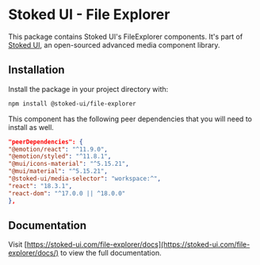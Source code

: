 # Stoked UI - File Explorer

This package contains Stoked UI's FileExplorer components.
It's part of [Stoked UI](https://stoked-ui.com/stoked-ui/docs), an open-sourced advanced media component library.

## Installation

Install the package in your project directory with:

```bash
npm install @stoked-ui/file-explorer
```

This component has the following peer dependencies that you will need to install as well.

```json
"peerDependencies": {
"@emotion/react": "^11.9.0",
"@emotion/styled": "^11.8.1",
"@mui/icons-material": "^5.15.21",
"@mui/material": "^5.15.21",
"@stoked-ui/media-selector": "workspace:^",
"react": "18.3.1",
"react-dom": "^17.0.0 || ^18.0.0"
},
```

## Documentation

Visit [https://stoked-ui.com/file-explorer/docs](https://stoked-ui.com/file-explorer/docs/) to view the full documentation.
